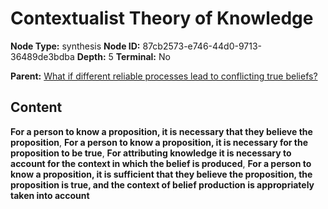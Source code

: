 # Contextualist Theory of Knowledge

**Node Type:** synthesis
**Node ID:** 87cb2573-e746-44d0-9713-36489de3bdba
**Depth:** 5
**Terminal:** No

**Parent:** [What if different reliable processes lead to conflicting true beliefs?](what-if-different-reliable-processes-lead-to-conflicting-true-beliefs-antithesis-882d76a8-e538-45f8-8df1-7ab740632440.md)

## Content

**For a person to know a proposition, it is necessary that they believe the proposition**, **For a person to know a proposition, it is necessary for the proposition to be true**, **For attributing knowledge it is necessary to account for the context in which the belief is produced**, **For a person to know a proposition, it is sufficient that they believe the proposition, the proposition is true, and the context of belief production is appropriately taken into account**
